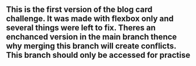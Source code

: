 ## This is the first version of the blog card challenge. It was made with flexbox only and several things were left to fix. Theres an enchanced version in the main branch thence why merging this branch will create conflicts. This branch should only be accessed for practise 